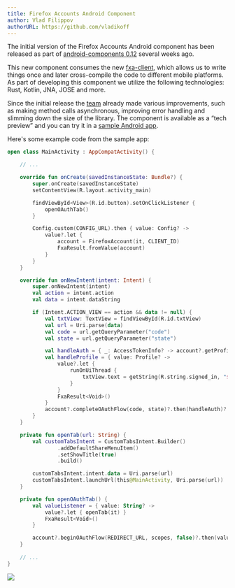 ```yaml
---
title: Firefox Accounts Android Component
author: Vlad Filippov
authorURL: https://github.com/vladikoff
---
```


The initial version of the Firefox Accounts Android component has been released as part of [android-components 0.12](https://github.com/mozilla-mobile/android-components/releases) several weeks ago.


<!--truncate-->


This new component consumes the new [fxa-client](https://github.com/mozilla/application-services/tree/main/components/fxa-client), which allows us to write things once and later cross-compile the code to different mobile platforms. As part of developing this component we utilize the following technologies: Rust, Kotlin, JNA, JOSE and more.

Since the initial release the [team](https://github.com/mozilla-mobile/android-components/graphs/contributors) already made various improvements, such as making method calls asynchronous, improving error handling and slimming down the size of the library. The component is available as a “tech preview” and you can try it in a [sample Android app](https://github.com/mozilla-mobile/android-components/tree/master/samples/firefox-accounts).

Here's some example code from the sample app:


```kt
open class MainActivity : AppCompatActivity() {

    // ...

    override fun onCreate(savedInstanceState: Bundle?) {
        super.onCreate(savedInstanceState)
        setContentView(R.layout.activity_main)

        findViewById<View>(R.id.button).setOnClickListener {
            openOAuthTab()
        }

        Config.custom(CONFIG_URL).then { value: Config? ->
            value?.let {
                account = FirefoxAccount(it, CLIENT_ID)
                FxaResult.fromValue(account)
            }
        }
    }

    override fun onNewIntent(intent: Intent) {
        super.onNewIntent(intent)
        val action = intent.action
        val data = intent.dataString

        if (Intent.ACTION_VIEW == action && data != null) {
            val txtView: TextView = findViewById(R.id.txtView)
            val url = Uri.parse(data)
            val code = url.getQueryParameter("code")
            val state = url.getQueryParameter("state")

            val handleAuth = { _: AccessTokenInfo? -> account?.getProfile() }
            val handleProfile = { value: Profile? ->
                value?.let {
                    runOnUiThread {
                        txtView.text = getString(R.string.signed_in, "${it.displayName ?: ""} ${it.email}")
                    }
                }
                FxaResult<Void>()
            }
            account?.completeOAuthFlow(code, state)?.then(handleAuth)?.then(handleProfile)
        }
    }

    private fun openTab(url: String) {
        val customTabsIntent = CustomTabsIntent.Builder()
                .addDefaultShareMenuItem()
                .setShowTitle(true)
                .build()

        customTabsIntent.intent.data = Uri.parse(url)
        customTabsIntent.launchUrl(this@MainActivity, Uri.parse(url))
    }

    private fun openOAuthTab() {
        val valueListener = { value: String? ->
            value?.let { openTab(it) }
            FxaResult<Void>()
        }

        account?.beginOAuthFlow(REDIRECT_URL, scopes, false)?.then(valueListener)
    }
    
    // ...
}
```

![](/application-services/img/blog/2018-07-11/and-comp2.jpg)
